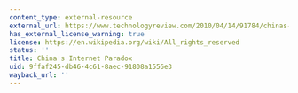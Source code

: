 ```yaml
---
content_type: external-resource
external_url: https://www.technologyreview.com/2010/04/14/91784/chinas-internet-paradox/
has_external_license_warning: true
license: https://en.wikipedia.org/wiki/All_rights_reserved
status: ''
title: China's Internet Paradox
uid: 9ffaf245-db46-4c61-8aec-91808a1556e3
wayback_url: ''
---
```

